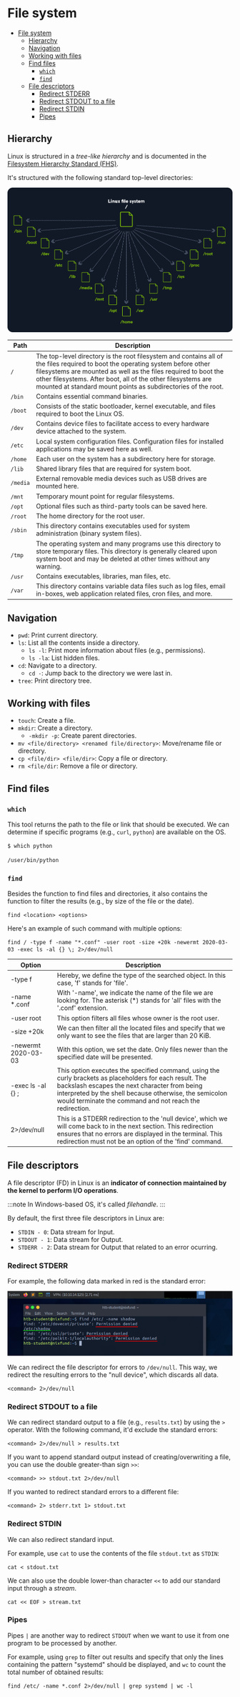 # File system

- [File system](#file-system)
  - [Hierarchy](#hierarchy)
  - [Navigation](#navigation)
  - [Working with files](#working-with-files)
  - [Find files](#find-files)
    - [`which`](#which)
    - [`find`](#find)
  - [File descriptors](#file-descriptors)
    - [Redirect STDERR](#redirect-stderr)
    - [Redirect STDOUT to a file](#redirect-stdout-to-a-file)
    - [Redirect STDIN](#redirect-stdin)
    - [Pipes](#pipes)

## Hierarchy

Linux is structured in a _tree-like hierarchy_ and is documented in the [Filesystem Hierarchy Standard (FHS)](https://www.pathname.com/fhs/).

It's structured with the following standard top-level directories:

![fhs](image.png)

| Path | Description |
|---|---|
| `/` | The top-level directory is the root filesystem and contains all of the files required to boot the operating system before other filesystems are mounted as well as the files required to boot the other filesystems. After boot, all of the other filesystems are mounted at standard mount points as subdirectories of the root. |
| `/bin` | Contains essential command binaries. |
| `/boot` | Consists of the static bootloader, kernel executable, and files required to boot the Linux OS. |
| `/dev` | Contains device files to facilitate access to every hardware device attached to the system. |
| `/etc` | Local system configuration files. Configuration files for installed applications may be saved here as well. |
| `/home` | Each user on the system has a subdirectory here for storage. |
| `/lib` | Shared library files that are required for system boot. |
| `/media` | External removable media devices such as USB drives are mounted here. |
| `/mnt` | Temporary mount point for regular filesystems. |
| `/opt` | Optional files such as third-party tools can be saved here. |
| `/root` | The home directory for the root user. |
| `/sbin` | This directory contains executables used for system administration (binary system files). |
| `/tmp` | The operating system and many programs use this directory to store temporary files. This directory is generally cleared upon system boot and may be deleted at other times without any warning. |
| `/usr` | Contains executables, libraries, man files, etc. |
| `/var` | This directory contains variable data files such as log files, email in-boxes, web application related files, cron files, and more. |

## Navigation

- `pwd`: Print current directory.
- `ls`: List all the contents inside a directory.
  - `ls -l`: Print more information about files (e.g., permissions).
  - `ls -la`: List hidden files.
- `cd`: Navigate to a directory.
  - `cd -`: Jump back to the directory we were last in.
- `tree`: Print directory tree.

## Working with files

- `touch`: Create a file.
- `mkdir`: Create a directory.
  - `-mkdir -p`: Create parent directories.
- `mv <file/directory> <renamed file/directory>`: Move/rename file or directory.
- `cp <file/dir> <file/dir>`: Copy a file or directory.
- `rm <file/dir`: Remove a file or directory.

## Find files

### `which`

This tool returns the path to the file or link that should be executed. We can determine if specific programs (e.g., `curl`, `python`) are available on the OS.

```console
$ which python

/user/bin/python
```

### `find`

Besides the function to find files and directories, it also contains the function to filter the results (e.g., by size of the file or the date).

```console
find <location> <options>
```

Here's an example of such command with multiple options:

```console
find / -type f -name "*.conf" -user root -size +20k -newermt 2020-03-03 -exec ls -al {} \; 2>/dev/null
```

| Option | Description |
|---|---|
| -type f | Hereby, we define the type of the searched object. In this case, 'f' stands for 'file'. |
| -name *.conf | With '-name', we indicate the name of the file we are looking for. The asterisk (*) stands for 'all' files with the '.conf' extension. |
| -user root | This option filters all files whose owner is the root user. |
| -size +20k | We can then filter all the located files and specify that we only want to see the files that are larger than 20 KiB. |
| -newermt 2020-03-03 | With this option, we set the date. Only files newer than the specified date will be presented. |
| -exec ls -al {} \; | This option executes the specified command, using the curly brackets as placeholders for each result. The backslash escapes the next character from being interpreted by the shell because otherwise, the semicolon would terminate the command and not reach the redirection. |
| 2>/dev/null | This is a STDERR redirection to the 'null device', which we will come back to in the next section. This redirection ensures that no errors are displayed in the terminal. This redirection must not be an option of the 'find' command. |

## File descriptors

A file descriptor (FD) in Linux is an __indicator of connection maintained by the kernel to perform I/O operations__.

:::note
In Windows-based OS, it's called _filehandle_.
:::

By default, the first three file descriptors in Linux are:

- `STDIN - 0`: Data stream for Input.
- `STDOUT - 1`: Data stream for Output.
- `STDERR - 2`: Data stream for Output that related to an error ocurring.

### Redirect STDERR

For example, the following data marked in red is the standard error:

![standard error](image-1.png)

We can redirect the file descriptor for errors to `/dev/null`. This way, we redirect the resulting errors to the "null device", which discards all data.

```console
<command> 2>/dev/null
```

### Redirect STDOUT to a file

We can redirect standard output to a file (e.g., `results.txt`) by using the `>` operator. With the following command, it'd exclude the standard errors:

```console
<command> 2>/dev/null > results.txt
```

If you want to append standard output instead of creating/overwriting a file, you can use the double greater-than sign `>>`:

```console
<command> >> stdout.txt 2>/dev/null
```

If you wanted to redirect standard errors to a different file:

```console
<command> 2> stderr.txt 1> stdout.txt
```

### Redirect STDIN

We can also redirect standard input.

For example, use `cat` to use the contents of the file `stdout.txt` as `STDIN`:

```console
cat < stdout.txt
```

We can also use the double lower-than character `<<` to add our standard input through a _stream_.

```console
cat << EOF > stream.txt
```

### Pipes

Pipes `|` are another way to redirect `STDOUT` when we want to use it from one program to be processed by another.

For example, using `grep` to filter out results and specify that only the lines containing the pattern "systemd" should be displayed, and `wc` to count the total number of obtained results:

```console
find /etc/ -name *.conf 2>/dev/null | grep systemd | wc -l
```

